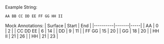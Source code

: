 Example String:

```sh
AA BB CC DD EE FF GG HH II
```

Mock Annotations:
| Surface | Start | End |
|----------|-------|-----|
| AA | 0 | 2 |
| CC DD EE | 6 | 14 |
| DD | 9 | 11 |
| FF GG | 15 | 20 |
| GG | 18 | 20 |
| HH II | 21 | 26 |
| HH | 21 | 23 |
